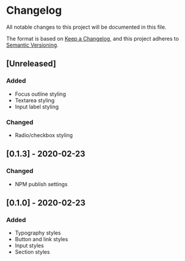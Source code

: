 # Changelog
All notable changes to this project will be documented in this file.

The format is based on [Keep a Changelog](https://keepachangelog.com/en/1.0.0/),
and this project adheres to [Semantic Versioning](https://semver.org/spec/v2.0.0.html).

## [Unreleased]
### Added
- Focus outline styling
- Textarea styling
- Input label styling

### Changed
- Radio/checkbox styling

## [0.1.3] - 2020-02-23
### Changed
- NPM publish settings

## [0.1.0] - 2020-02-23
### Added
- Typography styles
- Button and link styles
- Input styles
- Section styles